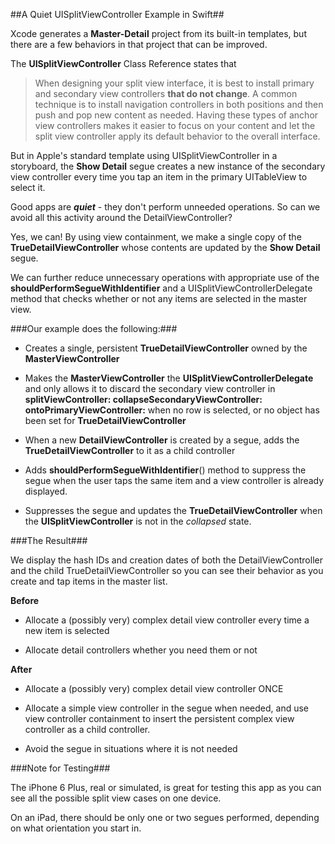 ##A Quiet UISplitViewController Example in Swift##

Xcode generates a **Master-Detail** project from its built-in templates, but there are a few behaviors in that project that can be improved.

The **UISplitViewController** Class Reference states that

> When designing your split view interface, it is best to install primary and secondary view controllers **that do not change**. A common technique is to install navigation controllers in both positions and then push and pop new content as needed. Having these types of anchor view controllers makes it easier to focus on your content and let the split view controller apply its default behavior to the overall interface.

But in Apple's standard template using UISplitViewController in a storyboard, the **Show Detail** segue creates a new instance of the secondary view controller every time you tap an item in the primary UITableView to select it.

Good apps are ***quiet*** - they don't perform unneeded operations.  So can we avoid all this activity around the DetailViewController?

Yes, we can!  By using view containment, we make a single copy of the **TrueDetailViewController** whose contents are updated by the **Show Detail** segue.

We can further reduce unnecessary operations with appropriate use of the **shouldPerformSegueWithIdentifier** and a UISplitViewControllerDelegate method that checks whether or not any items are selected in the master view.


###Our example does the following:###

* Creates a single, persistent **TrueDetailViewController** owned by the **MasterViewController**

* Makes the **MasterViewController** the **UISplitViewControllerDelegate** and only allows it to discard the secondary view controller in **splitViewController: collapseSecondaryViewController: ontoPrimaryViewController:** when no row is selected, or no object has been set for **TrueDetailViewController**

* When a new **DetailViewController** is created by a segue, adds the **TrueDetailViewController** to it as a child controller

* Adds **shouldPerformSegueWithIdentifier**() method to suppress the segue when the user taps the same item and a view controller is already displayed.

* Suppresses the segue and updates the **TrueDetailViewController** when the **UISplitViewController** is not in the *collapsed* state.



###The Result###

We display the hash IDs and creation dates of both the DetailViewController and the child TrueDetailViewController so you can see their behavior as you create and tap items in the master list.

**Before**

* Allocate a (possibly very) complex detail view controller every time a new item is selected
	
* Allocate detail controllers whether you need them or not
	
**After**

* Allocate a (possibly very) complex detail view controller ONCE
	
* Allocate a simple view controller in the segue when needed, and use view controller containment to insert the persistent complex view controller as a child controller.
	
* Avoid the segue in situations where it is not needed


###Note for Testing###

The iPhone 6 Plus, real or simulated, is great for testing this app as you can see all the possible split view cases on one device.

On an iPad, there should be only one or two segues performed, depending on what orientation you start in.
	



